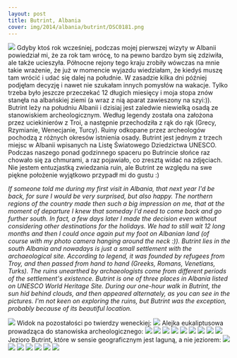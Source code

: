 ```yaml
---
layout: post
title: Butrint, Albania
cover: img/2014/albania/butrint/DSC0181.png
---
```

<img src="/img/2014/albania/butrint/DSC0181.png">
Gdyby ktoś rok wcześniej, podczas mojej pierwszej wizyty w Albanii powiedział mi, że za rok tam wrócę, to na pewno bardzo bym się zdziwiła, ale także ucieszyła. Północne rejony tego kraju zrobiły wówczas na mnie takie wrażenie, że już w momencie wyjazdu wiedziałam, że kiedyś muszę tam wrócić i udać się dalej na południe. W zasadzie kilka dni później podjęłam decyzję i nawet nie szukałam innych pomysłów na wakacje. Tylko trzeba było jeszcze przeczekać 12 długich miesięcy i moja stopa znów stanęła na albańskiej ziemi (a wraz z nią aparat zawieszony na szyi:)).
Butrint leży na południu Albanii i dzisiaj jest zaledwie niewielką osadą ze stanowiskiem archeologicznym. Według legendy została ona założona przez uciekinierów z Troi, a następnie przechodziła z rąk do rąk (Grecy, Rzymianie, Wenecjanie, Turcy). Ruiny odkopane przez archeologów pochodzą z różnych okresów istnienia osady. Butrint jest jednym z trzech miejsc w Albanii wpisanych na Listę Światowego Dziedzictwa UNESCO.
Podczas naszego ponad godzinnego spaceru po Butrincie słońce raz chowało się za chmurami, a raz pojawiało, co zresztą widać na zdjęciach. Nie jestem entuzjastką zwiedzania ruin, ale Butrint ze względu na swe piękne położenie wyjątkowo przypadł mi do gustu :)

<i>If someone told me during my first visit in Albania, that next year I'd be back, for sure I would be very surprised, but also happy. The northern regions of the country made then such a big impression on me, that at the moment of departure I knew that someday I'd need to come back and go further south. In fact, a few days later I made the decision even without considering other destinations for the holidays. We had to still wait 12 long months and then I could once again put my foot on Albanian land (of course with my photo camera hanging around the neck :)).
Butrint lies in the south Albania and nowadays is just a small settlement with the archaeological site. According to legend, it was founded by refugees from Troy, and then passed from hand to hand (Greeks, Romans, Venetians, Turks). The ruins unearthed by archaeologists come from different periods of the settlement's existence. Butrint is one of three places in Albania listed on UNESCO World Heritage Site.
During our one-hour walk in Butrint, the sun hid behind clouds, and then appeared alternately, as you can see in the pictures. I'm not keen on exploring the ruins, but Butrint was the exception, probably because of its beautiful location.</i>

<img src="/img/2014/albania/butrint/DSC0171.png">
Widok na pozostałości po twierdzy weneckiej:
<img src="/img/2014/albania/butrint/DSC0175.png">
Alejka eukaliptusowa prowadząca do stanowiska archeologicznego:
<img src="/img/2014/albania/butrint/DSC0176.png">
<img src="/img/2014/albania/butrint/DSC0178.png">
<img src="/img/2014/albania/butrint/DSC0183.png">
<img src="/img/2014/albania/butrint/DSC0184.png">
<img src="/img/2014/albania/butrint/DSC0185.png">
<img src="/img/2014/albania/butrint/DSC0188.png">
<img src="/img/2014/albania/butrint/DSC0190.png">
<img src="/img/2014/albania/butrint/DSC0198.png">
<img src="/img/2014/albania/butrint/DSC0203.png">
Jezioro Butrint, które w sensie geograficznym jest laguną, a nie jeziorem:
<img src="/img/2014/albania/butrint/DSC0206.png">
<img src="/img/2014/albania/butrint/DSC0209.png">
<img src="/img/2014/albania/butrint/DSC0214.png">
<img src="/img/2014/albania/butrint/DSC0223.png">
<img src="/img/2014/albania/butrint/DSC0228.png">
<img src="/img/2014/albania/butrint/DSC0231.png">
<img src="/img/2014/albania/butrint/DSC0232.png">

<div class="fb-comments" data-href="http://emilkape.github.io/Butrint-2014" data-numposts="5" data-width="100%"></div>

